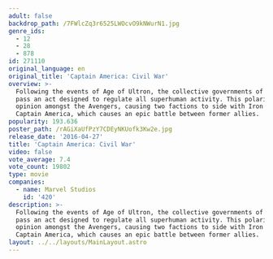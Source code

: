 ```yaml
---
adult: false
backdrop_path: /7FWlcZq3r6525LWOcvO9kNWurN1.jpg
genre_ids:
  - 12
  - 28
  - 878
id: 271110
original_language: en
original_title: 'Captain America: Civil War'
overview: >-
  Following the events of Age of Ultron, the collective governments of the world
  pass an act designed to regulate all superhuman activity. This polarizes
  opinion amongst the Avengers, causing two factions to side with Iron Man or
  Captain America, which causes an epic battle between former allies.
popularity: 193.636
poster_path: /rAGiXaUfPzY7CDEyNKUofk3Kw2e.jpg
release_date: '2016-04-27'
title: 'Captain America: Civil War'
video: false
vote_average: 7.4
vote_count: 19802
type: movie
companies:
  - name: Marvel Studios
    id: '420'
description: >-
  Following the events of Age of Ultron, the collective governments of the world
  pass an act designed to regulate all superhuman activity. This polarizes
  opinion amongst the Avengers, causing two factions to side with Iron Man or
  Captain America, which causes an epic battle between former allies.
layout: ../../layouts/MainLayout.astro
---
```



